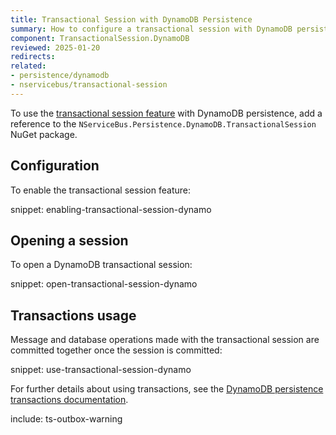 ```yaml
---
title: Transactional Session with DynamoDB Persistence
summary: How to configure a transactional session with DynamoDB persistence
component: TransactionalSession.DynamoDB
reviewed: 2025-01-20
redirects:
related:
- persistence/dynamodb
- nservicebus/transactional-session
---
```


To use the [transactional session feature](/nservicebus/transactional-session/) with DynamoDB persistence, add a reference to the `NServiceBus.Persistence.DynamoDB.TransactionalSession` NuGet package.

## Configuration

To enable the transactional session feature:

snippet: enabling-transactional-session-dynamo

## Opening a session

To open a DynamoDB transactional session:

snippet: open-transactional-session-dynamo

## Transactions usage

Message and database operations made with the transactional session are committed together once the session is committed:

snippet: use-transactional-session-dynamo

For further details about using transactions, see the [DynamoDB persistence transactions documentation](/persistence/dynamodb/transactions.md).

include: ts-outbox-warning
